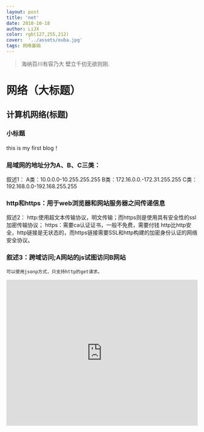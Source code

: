 ```yaml
---
layout: post
title: 'net'
date: 2018-10-18
author: LiJX
color: rgb(127,255,212)
cover:  '../assets/ouba.jpg'
tags: 网络基础
---
```


> 海纳百川有容乃大 壁立千仞无欲则刚.

# 网络（大标题）

## 计算机网络(标题)

### 小标题

this is my first blog！
### 局域网的地址分为A、B、C三类：

叙述1：   A类：10.0.0.0-10.255.255.255
         B类：172.16.0.0.-172.31.255.255
         C类：192.168.0.0-192.168.255.255

### http和https：用于web浏览器和网站服务器之间传递信息

叙述2：
    http:使用超文本传输协议，明文传输；而https则是使用具有安全性的ssl加密传输协议；
    https：需要ca认证证书，一般不免费，需要付钱
    http比http安全，http链接是无状态的，而https链接需要SSL和http构建的加密身份认证的网络安全协议。

### 叙述3：跨域访问;A网站的js试图访问B网站

    可以使用jsonp方式，只支持http的get请求。
<iframe type="text/html" width="100%" height="385" src="http://www.youtube.com/embed/gfmjMWjn-Xg" frameborder="0"></iframe>


